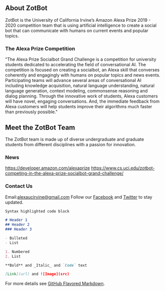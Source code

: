 ## About ZotBot

ZotBot is the University of California Irvine’s Amazon Alexa Prize 2019 - 2020 competition team that is using artificial intelligence to create a social bot that can communicate with humans on current events and popular topics.

### The Alexa Prize Competition

"The Alexa Prize Socialbot Grand Challenge is a competition for university students dedicated to accelerating the field of conversational AI. The competition is focused on creating a socialbot, an Alexa skill that converses coherently and engagingly with humans on popular topics and news events. Participating teams will advance several areas of conversational AI including knowledge acquisition, natural language understanding, natural language generation, context modeling, commonsense reasoning and dialog planning. Through the innovative work of students, Alexa customers will have novel, engaging conversations. And, the immediate feedback from Alexa customers will help students improve their algorithms much faster than previously possible."

## Meet the ZotBot Team

The ZotBot team is made up of diverse undergraduate and graduate students from different disciplines with a passion for innovation. 

### News
https://developer.amazon.com/alexaprize
https://www.cs.uci.edu/zotbot-competing-in-the-alexa-prize-socialbot-grand-challenge/

### Contact Us

Email:alexaucirvine@gmail.com
Follow our [Facebook](https://www.facebook.com/alexaucirvine/) and [Twitter](https://twitter.com/alexaucirvine) to stay updated.

```markdown
Syntax highlighted code block

# Header 1
## Header 2
### Header 3

- Bulleted
- List

1. Numbered
2. List

**Bold** and _Italic_ and `Code` text

[Link](url) and ![Image](src)
```

For more details see [GitHub Flavored Markdown](https://guides.github.com/features/mastering-markdown/).




